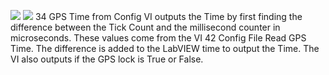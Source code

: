﻿**![](https://lh4.googleusercontent.com/CqgL7gswonMMOdrqvgYumFj2uqc-61H3grxDC-MHx8vuYQuJHfVoICr3Usnf9KFVbp6l_crroXuegJzxbkuliDRrFPll4D1WkRTQtRjgSfVX_AxmbjqE4TLgOlndkUd5aF25E8g_)**
**![](https://lh6.googleusercontent.com/Az08B7ORsL-XhuCXueLxPBmtY-x0YOFFMqDpzZbjougd1ZZ3-Eo05qblH4tPgDZHxustB8uujmtD2QFSrRoQXxFN_OqOxgjC9oH090ifvyhu8tdqt8sZYelMJjOusxXMBpqmmRq7)**
34 GPS Time from Config VI outputs the Time by first finding the difference between the Tick Count and the millisecond counter in microseconds. These values come from the VI 42 Config File Read GPS Time. The difference is added to the LabVIEW time to output the Time. The VI also outputs if the GPS lock is True or False.
